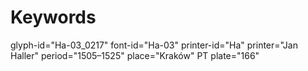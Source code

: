 # Keywords
glyph-id="Ha-03_0217"
font-id="Ha-03"
printer-id="Ha"
printer="Jan Haller"
period="1505–1525"
place="Kraków"
PT plate="166"
